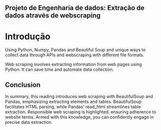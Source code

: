 ## Projeto de Engenharia de dados: Extração de dados através de webscraping

# Introdução 
Using Python, Numpy, Pandas and Beautiful Soup and unique ways to collect data through APIs and webscraping with different file formats.

Web scraping involves extracting information from web pages using Python. It can save time and automate data collection.

## Conclusion 

In summary, this reading introduces web scraping with BeautifulSoup and Pandas, emphasizing extracting elements and tables. BeautifulSoup facilitates
HTML parsing, while Pandas' read_html streamlines table extraction. Responsible web scraping is highlighted, ensuring adherence to website terms. Armed with this knowledge, you can confidently engage in precise data extraction.

